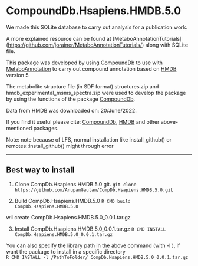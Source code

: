 
# CompoundDb.Hsapiens.HMDB.5.0

We made this SQLite database to carry out analysis for a publication work.

A more explained resource can be found at [MetaboAnnotationTutorials] (https://github.com/jorainer/MetaboAnnotationTutorials/) along 
with SQLite file.

This package was developed by using [CompoundDb](https://github.com/rformassspectrometry/CompoundDb) to use with 
[MetaboAnnotation](https://github.com/rformassspectrometry/MetaboAnnotation) to carry out compound annotation  based on 
[HMDB](http://www.hmdb.ca) version 5. 



The metabolite structure file (in SDF format) structures.zip and hmdb_experimental_msms_spectra.zip were used to develop the package 
by using the functions of the package [CompoundDb](https://github.com/rformassspectrometry/CompoundDb).

Data from HMDB was downloaded on: 20/June/2022.


If you find it useful please cite:  [CompoundDb](https://github.com/rformassspectrometry/CompoundDb), [HMDB](http://www.hmdb.ca) and other above-mentioned  packages.

Note: note because of LFS, normal installation like install_github() or remotes::install_github() might through error


----
## Best way to install ## 

1. Clone CompDb.Hsapiens.HMDB.5.0 git.
``git clone https://github.com/AnupamGautam/CompDb.Hsapiens.HMDB.5.0.git ``

2. Build CompDb.Hsapiens.HMDB.5.0 
``R CMD build CompDb.Hsapiens.HMDB.5.0 ``

wil create CompDb.Hsapiens.HMDB.5.0_0.0.1.tar.gz

3. Install CompDb.Hsapiens.HMDB.5.0_0.0.1.tar.gz 
``R CMD INSTALL CompDb.Hsapiens.HMDB.5.0_0.0.1.tar.gz ``

You can also specify the library path in the above command (with -l ), if want the package to install in a specific directory  
``R CMD INSTALL -l /PathToFolder/ CompDb.Hsapiens.HMDB.5.0_0.0.1.tar.gz `` 

